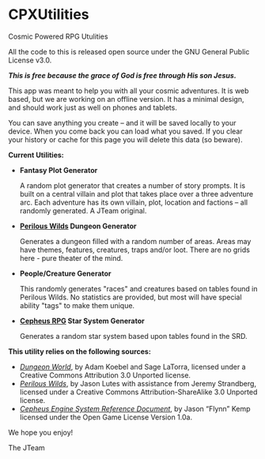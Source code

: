 # CPXUtilities
Cosmic Powered RPG Utulities

All the code to this is released open source under the GNU General Public License v3.0.
<p><strong><em>This is free because the grace of God is free through His son Jesus.</em></strong></p>
<p>This app was meant to help you with all your cosmic adventures.  
It is web based, but we are working on an offline version.  
It has a minimal design, and should work just as well on phones and tablets.
</p>
<p>You can save anything you create – and it will be saved locally to your device.  
When you come back you can load what you saved.  If you clear your history or cache for 
this page you will delete this data (so beware).
</p>
<strong>Current Utilities:</strong>
<ul>
<li><strong>Fantasy Plot Generator</strong>
<p>A random plot generator that creates a number of story prompts.  
It is built on a central villain and plot that takes place over a three adventure arc.  
Each adventure has its own villain, plot, location and factions – all randomly generated.
A JTeam original. 
</p>
</li>
<li><strong><a href="http://www.drivethrurpg.com/product/156979/The-Perilous-Wilds?affiliate_id=569798" class="strong">
Perilous Wilds</a> Dungeon Generator</strong>
<p>Generates a dungeon filled with a random number of areas.    
Areas may have themes, features, creatures, traps and/or loot.
There are no grids here - pure theater of the mind.  
<p>
</li>
<li><strong>People/Creature Generator</strong>
<p>This randomly generates "races" and creatures based on tables found in Perilous Wilds.  
No statistics are provided, but most will have special ability "tags" to make them unique. 
</p>
</li>
<li><strong><a href="http://www.drivethrurpg.com/product/186894/Cepheus-Engine-System-Reference-Document?affiliate_id=569798" class="strong">
Cepheus RPG</a> Star System Generator</strong>
<p>Generates a random star system based upon tables found in the SRD.</p>
</li>
</ul>
<strong>This utility relies on the following sources:</strong> 
<ul>
<li><a href="http://www.drivethrurpg.com/product/108028/Dungeon-World?affiliate_id=569798" class="strong">
<em>Dungeon World</em></a>, by Adam Koebel and Sage LaTorra, 
licensed under a Creative Commons Attribution 3.0 Unported license.
</li>
<li><a href="http://www.drivethrurpg.com/product/156979/The-Perilous-Wilds?affiliate_id=569798" class="strong">
<em>Perilous Wilds</em></a>, by Jason Lutes with assistance 
from Jeremy Strandberg, licensed under a Creative Commons Attribution-ShareAlike 3.0 Unported license.
</li>
<li><a href="http://www.drivethrurpg.com/product/186894/Cepheus-Engine-System-Reference-Document?affiliate_id=569798" class="strong">
<em>Cepheus Engine System Reference Document</em></a>, 
by Jason “Flynn” Kemp licensed under the <span v-on:click="showOGL" class="innerLink">Open Game License Version 1.0a</span>.
</li>
</ul>
We hope you enjoy! 
<p>The JTeam</p>
